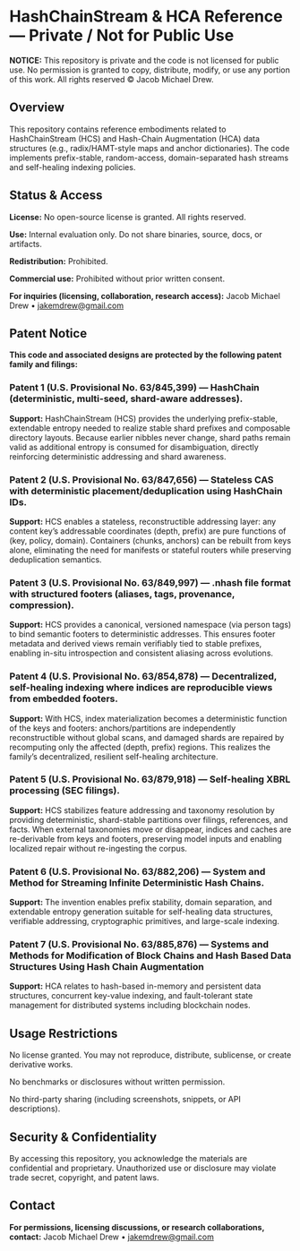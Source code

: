 # HashChainStream & HCA Reference — Private / Not for Public Use

**NOTICE:** This repository is private and the code is not licensed for public use.
No permission is granted to copy, distribute, modify, or use any portion of this work.
All rights reserved © Jacob Michael Drew.

## Overview

This repository contains reference embodiments related to HashChainStream (HCS) and Hash-Chain Augmentation (HCA) data structures (e.g., radix/HAMT-style maps and anchor dictionaries).
The code implements prefix-stable, random-access, domain-separated hash streams and self-healing indexing policies.

## Status & Access

**License:** No open-source license is granted. All rights reserved.

**Use:** Internal evaluation only. Do not share binaries, source, docs, or artifacts.

**Redistribution:** Prohibited.

**Commercial use:** Prohibited without prior written consent.

**For inquiries (licensing, collaboration, research access):**
Jacob Michael Drew • jakemdrew@gmail.com 

## Patent Notice

**This code and associated designs are protected by the following patent family and filings:**

### Patent 1 (U.S. Provisional No. 63/845,399) — HashChain (deterministic, multi-seed, shard-aware addresses).

**Support:** HashChainStream (HCS) provides the underlying prefix-stable, extendable entropy needed to realize stable shard prefixes and composable directory layouts. Because earlier nibbles never change, shard paths remain valid as additional entropy is consumed for disambiguation, directly reinforcing deterministic addressing and shard awareness.

### Patent 2 (U.S. Provisional No. 63/847,656) — Stateless CAS with deterministic placement/deduplication using HashChain IDs.

**Support:** HCS enables a stateless, reconstructible addressing layer: any content key’s addressable coordinates (depth, prefix) are pure functions of (key, policy, domain). Containers (chunks, anchors) can be rebuilt from keys alone, eliminating the need for manifests or stateful routers while preserving deduplication semantics.

### Patent 3 (U.S. Provisional No. 63/849,997) — .nhash file format with structured footers (aliases, tags, provenance, compression).

**Support:** HCS provides a canonical, versioned namespace (via person tags) to bind semantic footers to deterministic addresses. This ensures footer metadata and derived views remain verifiably tied to stable prefixes, enabling in-situ introspection and consistent aliasing across evolutions.

### Patent 4 (U.S. Provisional No. 63/854,878) — Decentralized, self-healing indexing where indices are reproducible views from embedded footers.

**Support:** With HCS, index materialization becomes a deterministic function of the keys and footers: anchors/partitions are independently reconstructible without global scans, and damaged shards are repaired by recomputing only the affected (depth, prefix) regions. This realizes the family’s decentralized, resilient self-healing architecture.

### Patent 5 (U.S. Provisional No. 63/879,918) — Self-healing XBRL processing (SEC filings).

**Support:** HCS stabilizes feature addressing and taxonomy resolution by providing deterministic, shard-stable partitions over filings, references, and facts. When external taxonomies move or disappear, indices and caches are re-derivable from keys and footers, preserving model inputs and enabling localized repair without re-ingesting the corpus.

### Patent 6 (U.S. Provisional No. 63/882,206) — System and Method for Streaming Infinite Deterministic Hash Chains.

**Support:** The invention enables prefix stability, domain separation, and extendable entropy generation suitable for self-healing data structures, verifiable addressing, cryptographic primitives, and large-scale indexing.

### Patent 7 (U.S. Provisional No. 63/885,876) —  Systems and Methods for Modification of Block Chains and Hash Based Data Structures Using Hash Chain Augmentation

**Support:** HCA relates to hash-based in-memory and persistent data structures, concurrent key-value indexing, and fault-tolerant state management for distributed systems including blockchain nodes.

## Usage Restrictions

No license granted. You may not reproduce, distribute, sublicense, or create derivative works.

No benchmarks or disclosures without written permission.

No third-party sharing (including screenshots, snippets, or API descriptions).

## Security & Confidentiality

By accessing this repository, you acknowledge the materials are confidential and proprietary.
Unauthorized use or disclosure may violate trade secret, copyright, and patent laws.

## Contact

**For permissions, licensing discussions, or research collaborations, contact:**
Jacob Michael Drew • jakemdrew@gmail.com
